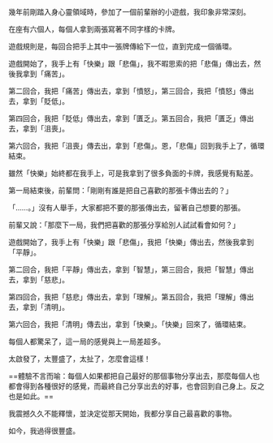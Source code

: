 
幾年前剛踏入身心靈領域時，參加了一個前輩辦的小遊戲，我印象非常深刻。

在座有六個人，每個人拿到兩張寫著不同字樣的卡牌。

遊戲規則是，每回合把手上其中一張牌傳給下一位，直到完成一個循環。

遊戲開始了，我手上有「快樂」跟「悲傷」，我不暇思索的把「悲傷」傳出去，然後我拿到「痛苦」。

第二回合，我把「痛苦」傳出去，拿到「憤怒」，第三回合，我把「憤怒」傳出去，拿到「貶低」。

第四回合，我把「貶低」傳出去，拿到「匱乏」。第五回合，我把「匱乏」傳出去，拿到「沮喪」。

第六回合，我把「沮喪」傳去出，拿到「悲傷」。恩，「悲傷」回到我手上了，循環結束。

雖然「快樂」始終都在我手上，可是我拿到了很多負面的卡牌，我感覺有點差。

第一局結束後，前輩問：「剛剛有誰是把自己喜歡的那張卡傳出去的？」

「……。」沒有人舉手，大家都把不要的那張傳出去，留著自己想要的那張。

前輩又說：「那麼下一局，我們把喜歡的那張分享給別人試試看會如何？」

遊戲開始了，我手上有「快樂」跟「悲傷」，我把「快樂」傳出去，然後我拿到「平靜」。

第二回合，我把「平靜」傳出去，拿到「智慧」，第三回合，我把「智慧」傳出去，拿到「慈悲」。

第四回合，我把「慈悲」傳出去，拿到「理解」。第五回合，我把「理解」傳出去，拿到「清明」。

第六回合，我把「清明」傳去出，拿到「快樂」。「快樂」回來了，循環結束。

每個人都驚呆了，這一局的感覺與上一局差超多。

太啟發了，太豐盛了，太扯了，怎麼會這樣！

==體驗不言而喻：每個人如果都把自己最好的那個事物分享出去，那麼每個人也都會得到各種很好的感覺，而最終自己分享出去的好事，也會回到自己身上。反之也是如此。==

我震撼久久不能釋懷，並決定從那天開始，我都分享自己最喜歡的事物。

如今，我過得很豐盛。